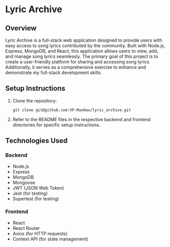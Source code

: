 # Lyric Archive

## Overview
Lyric Archive is a full-stack web application designed to provide users with easy access to song lyrics contributed by the community. Built with Node.js, Express, MongoDB, and React, this application allows users to view, add, and manage song lyrics seamlessly. The primary goal of this project is to create a user-friendly platform for sharing and accessing song lyrics. Additionally, it serves as a comprehensive exercise to enhance and demonstrate my full-stack development skills.

## Setup Instructions

1. Clone the repository:
   ```
   git clone git@github.com:VP-MaxHax/lyric_archive.git
   ```

2. Refer to the README files in the respective backend and frontend directories for specific setup instructions.

## Technologies Used

### Backend

- Node.js
- Express
- MongoDB
- Mongoose
- JWT (JSON Web Token)
- Jest (for testing)
- Supertest (for testing)

### Frontend
- React
- React Router
- Axios (for HTTP requests)
- Context API (for state management)